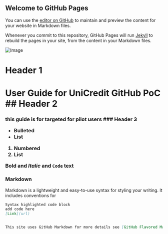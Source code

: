 ## Welcome to GitHub Pages

You can use the [editor on GitHub](https://github.com/daanuni/pages/edit/master/README.md) to maintain and preview the content for your website in Markdown files.

Whenever you commit to this repository, GitHub Pages will run [Jekyll](https://jekyllrb.com/) to rebuild the pages in your site, from the content in your Markdown files.



![Image](https://www.unicreditgroup.eu/content/unicreditgroup-eu/en/unicredit-at-a-glance/our-identity/_jcr_content/content-parsys/image_6/image.img.jpg/1453137702459.jpg)

# Header 1
<h1>User Guide for UniCredit GitHub PoC
## Header 2
<h3>this guide is for targeted for pilot users
### Header 3

- Bulleted
- List

1. Numbered
2. List

**Bold** and _Italic_ and `Code` text
### Markdown

Markdown is a lightweight and easy-to-use syntax for styling your writing. It includes conventions for

```markdown
Syntax highlighted code block
add code here
[Link](url)


This site uses GitHub Markdown for more details see [GitHub Flavored Markdown](https://guides.github.com/features/mastering-markdown/).
